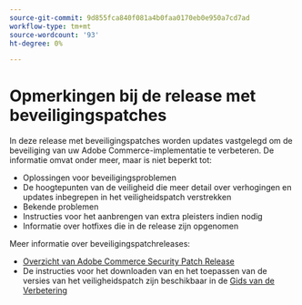 ```yaml
---
source-git-commit: 9d855fca840f081a4b0faa0170eb0e950a7cd7ad
workflow-type: tm+mt
source-wordcount: '93'
ht-degree: 0%

---
```

# Opmerkingen bij de release met beveiligingspatches

In deze release met beveiligingspatches worden updates vastgelegd om de beveiliging van uw Adobe Commerce-implementatie te verbeteren. De informatie omvat onder meer, maar is niet beperkt tot:

* Oplossingen voor beveiligingsproblemen
* De hoogtepunten van de veiligheid die meer detail over verhogingen en updates inbegrepen in het veiligheidspatch verstrekken
* Bekende problemen
* Instructies voor het aanbrengen van extra pleisters indien nodig
* Informatie over hotfixes die in de release zijn opgenomen

Meer informatie over beveiligingspatchreleases:

* [Overzicht van Adobe Commerce Security Patch Release](/help/release/release-notes/security/overview.md#about-adobe-commerce-security-patch-releases)
* De instructies voor het downloaden van en het toepassen van de versies van het veiligheidspatch zijn beschikbaar in de [ Gids van de Verbetering ](https://experienceleague.adobe.com/en/docs/commerce-operations/upgrade-guide/implementation/perform-upgrade)
